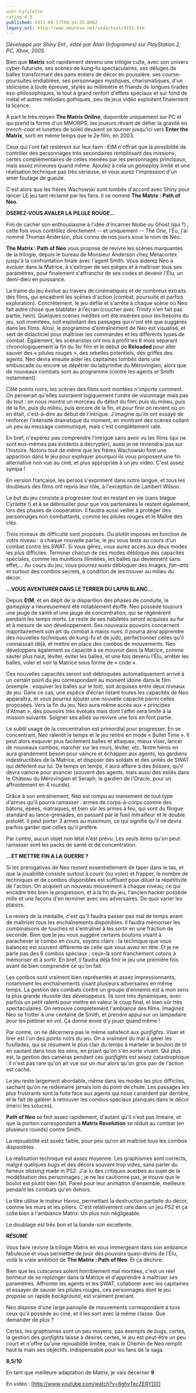 ```yaml
---
user:Cyrilette
rating:4.5
published: 2011-09-17T08:54:35.000Z
legacy_url: http://www.emunova.net/veda/test/4151.htm
---
```

_Développé par Shiny Ent., édité par Atari (Infogrames) sur PlayStation 2, PC, Xbox, 2005\._  

  

Bien que **Matrix** soit rapidement devenu une trilogie culte, avec son univers cyber-futuriste, ses scènes de kung-fu spectaculaires, ses déluges de balles transformant des pans entiers de décor en poussière, ses course-poursuites endiablées, ses personnages mystiques, charismatiques, d'un stoïcisme à toute épreuve, stylés au millimètre et friands de longues tirades éso-philosophiques, le tout à grand renfort d'effets spéciaux et sur fond de métal et autres mélodies gothiques, peu de jeux vidéo exploitent finalement la licence.  

À part le très moyen **The Matrix Online**, disponible uniquement sur PC et qui prend la forme d'un MMORPG, les joueurs rêvant de défier la gravité en _trench-coat_ et lunettes de soleil devaient se tourner jusqu'ici vers **Enter the Matrix**, sorti en même temps que le 2e film, en 2003\.  

Ceux qui l'ont fait restèrent sur leur faim : EtM n'offrait que la possibilité de contrôler des personnages très secondaires remplissant des missions, certes complémentaires de celles menées par les personnages principaux, mais assez mineures quand même. Ajoutez à cela un _gameplay_ limité et une réalisation technique pas très sérieuse, et vous aurez l'impression d'un amer foutage de gueule.  

C'est alors que les frères Wachowski sont tombés d'accord avec Shiny pour lancer LE jeu tant réclamé par les fans. Il se nomme **The Matrix : Path of Neo**.  

  

**OSEREZ-VOUS AVALER LA PILULE ROUGE...**  

  

Fini de cacher son enthousiasme à l'idée d'incarner Niobe ou Ghost (qui ?) ; cette fois vous contrôlez directement -- et uniquement -- The One, l'Éu, j'ai nommé Thomas Anderson, plus connu de nos jours sous le nom de Neo.  

  

**The Matrix : Path of Neo** vous propose de revivre les scènes marquantes de la trilogie, depuis le bureau de Monsieur Anderson chez Metacortex jusqu'à la confrontation finale avec l'agent Smith. Vous aiderez Neo à évoluer dans la Matrice, à s'extirper de ses pièges et à maîtriser tous ses paramètres, pour finalement s'affranchir de ses codes et devenir l'Élu, un demi-dieu en puissance.  

La trame du jeu évolue au travers de cinématiques et de nombreux extraits des films, qui encadrent les scènes d'action (combat, poursuite et parfois exploration). Concrètement, le jeu défile et s'arrête à chaque scène où Neo fait autre chose que blablater à l'écran (coucher avec Trinity n'en fait pas partie, hein). Quelques scènes inédites ont été insérées pour les besoins du jeu, soit inventées, soit exploitant des passages qui n'ont été que suggérés dans les films. Ainsi, le programme d'entraînement de Neo est visualisé, et sert de didacticiel pour maîtriser les commandes et les différents types de combat. Également, les scénaristes ont mis à profit les 6 mois séparant chronologiquement la fin du 1er film et le début de **Reloaded** pour aller sauver des « pilules rouges », des rebelles potentiels, des griffes des agents. Neo devra ensuite aider les capitaines tombés dans une embuscade ou encore se dépêtrer du labyrinthe du Mérovingien, alors que de nouveaux combats sont au programme (contre les agents et Smith notamment).  

  

Côté points noirs, les scènes des films sont montées n'importe comment. On penserait qu'elles suivraient logiquement l'ordre de visionnage mais pas du tout : on nous montre un morceau du début du film, puis du milieu, puis de la fin, puis du milieu, puis encore de la fin, et pour finir on revient où on en était, c'est-à-dire au début de l'intrigue. J'imagine qu'ils ont essayé de renforcer l'intensité dramatique du moment, en montrant des scènes collant un peu au message communiqué, mais c'est complètement raté.  

En bref, n'espérez pas comprendre l'intrigue sans avoir vu les films (qui ne sont eux-mêmes pas évidents à décrypter), aussi je ne reviendrai pas sur l'histoire. Notons tout de même que les frères Wachowski font une apparition dans le jeu pour expliquer pourquoi ils vous proposent une fin alternative non vue au ciné, et plus appropriée à un jeu vidéo. C'est assez sympa !  

En version française, les persos s'expriment dans notre langue, et tous les doubleurs des films ont repris leur rôle, à l'exception de Lambert Wilson.  

  

Le but du jeu consiste à progresser tout en restant en vie (sans blague Cyrilette !) et à se débrouiller pour que vos partenaires le restent également, lors des phases de coopération. Il faudra aussi veiller à protéger des personnages non combattants, comme les pilules rouges et le Maître des clés.  

Trois niveaux de difficulté sont proposés. Ou plutôt imposés en fonction de votre niveau : à chaque nouvelle partie, le jeu vous teste au cours d'un combat contre les SWAT. Si vous gérez, vous aurez accès aux deux modes les plus difficiles. Terminer chacun de ces modes débloque des capacités spéciales, comme les munitions illimitées, les balles qui deviennent sans effet,... Au cours du jeu, vous pourrez aussi débloquer des images, _fan-arts_ et surtout des combos secrets, à condition de les trouver au milieu du décor.  

  

**...VOUS AVENTURER DANS LE TERRIER DU LAPIN BLANC...**  

  

Depuis **EtM**, et en dépit de la disparition des phases de conduite, le _gameplay_ a heureusement été notablement étoffé. Neo possède toujours une jauge de santé et une jauge de concentration, qui se régénèrent pendant les temps morts. Le reste de ses habiletés seront acquises au fur et à mesure de son développement. Ses nouveaux pouvoirs concernent majoritairement son art du combat à mains nues. Il pourra ainsi apprendre des nouvelles techniques de kung-fu et de judo, perfectionner celles qu'il connaissait déjà, et mettre en place des combos de mouvements. Neo développera également sa capacité à se mouvoir dans la Matrice, comme sauter plus haut, léviter, éviter les balles, et une fois devenu l'Élu, arrêter les balles, voler et voir la Matrice sous forme de « code ».  

Ces nouvelles capacités seront soit débloquées automatiquement arrivé à un certain point du jeu correspondant au moment idoine dans le film (exemple : esquiver les balles sur le toit), soit acquises entre deux niveaux de jeu. Dans ce cas, une espèce d'écran listant toutes les capacités de Neo apparaîtra, et vous pourrez ajouter une nouvelle capacité parmi celles proposées. Vers la fin du jeu, Neo aura même accès aux « principes d'Atman », des pouvoirs très évolués mais dont l'effet sera limité à la mission suivante. Soigner ses alliés ou revivre une fois en font partie.  

  

Le subtil usage de la concentration est primordial pour progresser. En se concentrant, Neo ralentit le temps et le jeu rentre en mode « Bullet Time ». Il peut alors esquiver plus facilement balles et attaques, mieux viser, lancer de nouveaux combos, marcher sur les murs, léviter, etc. Notre héros en aura grandement besoin pour vaincre et échapper aux agents, les gardiens indestructibles de la Matrice, et disposer des soldats et des unités de SWAT qui déferlent sur lui. De temps en temps, il aura affaire à des _bosses_, qu'il devra vaincre pour avancer (souvent des agents, mais aussi des exilés dans le Château du Mérovingien et Seraph, le gardien de l'Oracle, pour un affrontement en 4 rounds).  

Grâce à son entraînement, Neo est rompu au maniement de tout type d'armes qu'il pourra ramasser : armes de corps-à-corps comme des bâtons, épées, matraques, et bien sûr les armes à feu, qui vont du flingue standard au lance-grenades, en passant par le fusil mitrailleur et le double pistolet. Il peut porter 3 armes au maximum, ce qui signifie qu'il ne devra parfois garder que celles qu'il préfère.  

Par contre, aucun objet non létal n'est prévu. Les seuls _items_ qu'on peut ramasser sont les packs de santé et de concentration.  

  

**...ET METTRE FIN A LA GUERRE ?**  

  

Si les prérogatives de Neo restent essentiellement de taper dans le tas, et que la jouabilité consiste surtout à courir (ou voler) et frapper, le nombre de techniques et de combos disponibles est suffisant pour diluer la répétitivité de l'action. On acquiert un nouveau mouvement à chaque niveau, ce qui encadre très bien la progression, et à la fin du jeu, l'ancien hacker possède mille et une façons d'en terminer avec ses adversaires. De quoi varier les plaisirs.  

Le revers de la médaille, c'est qu'il faudra passer pas mal de temps avant de maîtriser tous les enchaînements disponibles. Il faudra mémoriser les combinaisons de touches et s'entraîner à les sortir en une fraction de seconde. Bien que le jeu vous suggère certains boutons visant à parachever le combo en cours, soyons clairs : la technique que vous balancez est souvent différente de celle que vous aviez en tête. Et je ne parle pas des 6 combos spéciaux ; ceux-là sont franchement cotons à mémoriser et à sortir. En bref, il faudra déjà finir le jeu une première fois avant de bien comprendre ce qu'on fait.  

  

Les combos sont vraiment bien représentés et assez impressionnants, notamment les enchaînements visant plusieurs adversaires en même temps. La gestion des combats contre un groupe d'ennemis est à mon sens la plus grande réussite des développeurs. Ils sont très dynamiques, avec parfois un petit ralenti pour mettre en valeur le coup final, et bien sûr très spectaculaires. On retrouve complètement l'ambiance des films. Imaginez Neo se frotter à une centaine de Smith, et prendre appui sur un lampadaire pour les piétiner en vol. Ça donne envie d'y jouer quand même !  

Par contre, on ne décernera pas le même satisfecit aux _gunfights_. Viser et tirer est l'un des points noirs du jeu. On a vraiment du mal à gérer les fusillades, qui se résument le plus clair du temps à marteler le bouton de tir en sautant dans tous les sens, en priant qu'on s'en sorte vivant. Qui plus est, la gestion des caméras pendant ces _gunfights_ est assez catastrophique : il n'est pas rare qu'on ait vue sur un mur alors qu'un gros pan de l'action est caché.  

Le jeu reste largement abordable, même dans les modes les plus difficiles, sachant qu'on ne redémarre jamais loin du point de chute. Les passages les plus frustrants sont la fuite face aux agents qui nous canardent par derrière, et le fait de galérer à retrouver les combos spéciaux planqués dans le décor (merci les soluces).  

**Path of Neo** se finit assez rapidement, d'autant qu'il n'est pas linéaire, et que la portion correspondant à **Matrix Revolution** se réduit au combat (en plusieurs rounds) contre Smith.  

La rejouabilité est assez faible, pour peu qu'on ait maîtrisé tous les combos disponibles.  

  

La réalisation technique est assez moyenne. Les graphismes sont corrects, malgré quelques _bugs_ et des décors souvent trop vides, sans parler du fameux _aliasing_ made in PS2\. J'ai lu des critiques acerbes au sujet de la modélisation des personnages ; je ne les cautionne pas, je trouve que le boulot est plutôt bien fait. Pareil pour leur animation d'ensemble, meilleure pendant les combats qu'en dehors.  

Le titre utilise le moteur Havoc, permettant la destruction partielle du décor, comme les murs et les piliers. C'est relativement rare dans un jeu PS2 et ça colle bien à l'ambiance Matrix. Un plus non négligeable.  

Le doublage est très bon et la bande-son excellente.  

  

**_RÉSUMÉ_**  

Vous faire revivre la trilogie Matrix en vous immergeant dans son ambiance fabuleuse et vous permettre de jouir des pouvoirs quasi-divins de l'Élu, voilà la vraie ambition de **The Matrix : Path of Neo**. Et ça déchire.  

Bien que les _cutscenes_ soient horriblement mal montées, c'est un réel bonheur de se replonger dans la Matrice et d'apprendre à maîtriser ses paramètres. Affronter les agents et les SWAT, collaborer avec les capitaines et essayer de sauver les pilules rouges, ces personnages dont le jeu propose un rapide _background_, est vraiment prenant.  

Neo dispose d'une large panoplie de mouvements correspondant à tous ceux qu'il possède au ciné, et il les sort avec la même classe. Que demander de plus ?  

Certes, les graphismes sont un peu moyens, pas exempts de _bugs_, certes, la gestion des _gunfights_ laisse à désirer, certes, le jeu est peut-être un peu court et n'offre qu'une rejouabilité limitée, mais le Chemin de Neo remplit haut la main ses objectifs. Indispensable pour les fans de la saga.  

  

  

**8,5/10**  

En tant que meilleure adaptation de Matrix, je vais décerner **9**.  

  

  

En vidéo : [http://www.youtube.com/watch?v=6ghvTecZERY][0]

[0]: http://www.youtube.com/watch?v=6ghvTecZERY